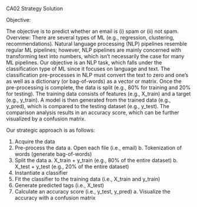 

CA02 Strategy Solution

Objective: 

The objective is to predict whether an email is (i) spam or (ii) not spam.
Overview: There are several types of ML (e.g., regression, clustering, recommendations).
Natural language processing (NLP) pipelines resemble regular ML pipelines; however, NLP
pipelines are mainly concerned with transforming text into numbers, which isn’t necessarily the
case for many ML pipelines. Our objective is an NLP task, which falls under the classification
type of ML since it focuses on language and text. The classification pre-processes in NLP must
convert the text to zero and one’s as well as a dictionary (or bag-of-words) as a vector or
matrix. Once the pre-processing is complete, the data is split (e.g., 80% for training and 20% for
testing). The training data consists of features (e.g., X_train) and a target (e.g., y_train). A model
is then generated from the trained data (e.g., y_pred), which is compared to the testing dataset
(e.g., y_test). The comparison analysis results in an accuracy score, which can be further
visualized by a confusion matrix.

Our strategic approach is as follows:
1. Acquire the data
2. Pre-process the data
a. Open each file (i.e., email)
b. Tokenization of words (generate bag-of-words)
3. Split the data
a. X_train + y_train (e.g., 80% of the entire dataset)
b. X_test + y_test (e.g., 20% of the entire dataset)
4. Instantiate a classifier
5. Fit the classifier to the training data (i.e., X_train and y_train)
6. Generate predicted tags (i.e., X_test)
7. Calculate an accuracy score (i.e., y_test, y_pred)
a. Visualize the accuracy with a confusion matrix
